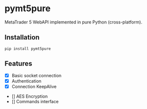 # pymt5pure

MetaTrader 5 WebAPI implemented in pure Python (cross-platform).

## Installation

```
pip install pymt5pure
```

## Features

* [x] Basic socket connection
* [x] Authentication
* [x] Connection KeepAlive
* [] AES Encryption
* [] Commands interface
